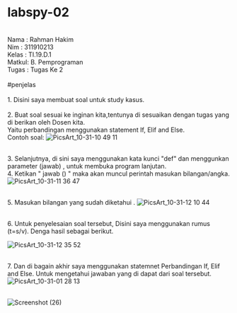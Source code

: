 # labspy-02
<br/> Nama  : Rahman Hakim
<br/> Nim   : 311910213
<br/> Kelas : TI.19.D.1
<br/> Matkul: B. Pemprograman
<br/> Tugas : Tugas Ke 2
<br/>
<br/> #penjelas
<br/> 
<br/> 1. Disini saya membuat soal untuk study kasus.  
<br/> 2. Buat soal sesuai ke inginan kita,tentunya di sesuaikan dengan tugas yang di berikan oleh Dosen kita.
<br/>    Yaitu perbandingan menggunakan statement If, Elif and Else. 
<br/>    Contoh soal:
![PicsArt_10-31-10 49 11](https://user-images.githubusercontent.com/57000408/67919164-d2824480-fbd1-11e9-9b55-b79b8455de07.jpg)

<br/> 3. Selanjutnya,  di sini saya menggunakan kata kunci "def" dan menggunkan parameter (jawab) , untuk membuka  program lanjutan.
<br/> 4. Ketikan " jawab () " maka akan muncul perintah masukan bilangan/angka.
![PicsArt_10-31-11 36 47](https://user-images.githubusercontent.com/57000408/67919420-d2367900-fbd2-11e9-9ba4-58d2f0abfa1d.jpg)

<br/> 5. Masukan bilangan yang sudah diketahui .
![PicsArt_10-31-12 10 44](https://user-images.githubusercontent.com/57000408/67920638-8afeb700-fbd7-11e9-9692-384bf6c18c55.jpg)

<br/> 6. Untuk penyelesaian soal tersebut, Disini saya menggunakan rumus (t=s/v). Denga hasil sebagai berikut. 

![PicsArt_10-31-12 35 52](https://user-images.githubusercontent.com/57000408/67921747-54c33680-fbdb-11e9-8342-ac52b7b6800e.jpg)

<br/> 7. Dan di bagain akhir saya menggunakan statemnet Perbandingan If, Elif and Else. Untuk mengetahui jawaban yang di dapat dari soal tersebut. <br/>
![PicsArt_10-31-01 28 13](https://user-images.githubusercontent.com/57000408/67924211-94d9e780-fbe2-11e9-82b4-903c98220e16.png)

<br/>![Screenshot (26)](https://user-images.githubusercontent.com/57000408/67938734-a92ddc80-fc02-11e9-9f18-d17b627fda51.png)

<br/>

